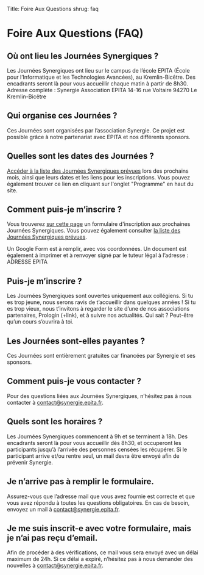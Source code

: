 Title: Foire Aux Questions
shrug: faq

# Foire Aux Questions (FAQ)

## Où ont lieu les Journées Synergiques ? 
Les Journées Synergiques ont lieu sur le campus de l’école EPITA (École pour
l’Informatique et les Technologies Avancées), au Kremlin-Bicêtre. Des
encadrants seront là pour vous accueillir chaque matin à partir de 8h30. 
Adresse complète : 
Synergie Association
EPITA
14-16 rue Voltaire
94270 Le Kremlin-Bicêtre


## Qui organise ces Journées ?
Ces Journées sont organisées par l’association Synergie. Ce projet est possible
grâce à notre partenariat avec EPITA et nos différents sponsors.

## Quelles sont les dates des Journées ?
[Accéder à la liste des Journées Synergiques prévues](pages/programme.html)
lors des prochains mois, ainsi que leurs dates et les liens pour les
inscriptions. Vous pouvez également trouver ce lien en cliquant sur l'onglet
"Programme" en haut du site.


## Comment puis-je m’inscrire ? 
Vous trouverez [sur cette page](inscription.html) un formulaire d'inscription
aux prochaines Journées Synergiques. Vous pouvez également consulter [la liste
des Journées Synergiques prévues](pages/programme.html).

Un Google Form est à remplir, avec vos coordonnées. Un document est également à
imprimer et à renvoyer signé par le tuteur légal à l’adresse : ADRESSE EPITA


## Puis-je m’inscrire ? 
Les Journées Synergiques sont ouvertes uniquement aux collégiens. Si tu es trop
jeune, nous serons ravis de t’accueillir dans quelques années ! Si tu es trop
vieux, nous t’invitons à regarder le site d’une de nos associations
partenaires, Prologin (+link), et à suivre nos actualités. Qui sait ? Peut-être
qu’un cours s’ouvrira à toi.


## Les Journées sont-elles payantes ? 
Ces Journées sont entièrement gratuites car financées par Synergie et ses
sponsors.


## Comment puis-je vous contacter ? 
Pour des questions liées aux Journées Synergiques, n’hésitez pas à nous
contacter à contact@synergie.epita.fr.

## Quels sont les horaires ?
Les Journées Synergiques commencent à 9h et se terminent à 18h. Des encadrants
seront là pour vous accueillir dès 8h30, et occuperont les participants jusqu’à
l’arrivée des personnes censées les récupérer. 
Si le participant arrive et/ou rentre seul, un mail devra être envoyé afin de
prévenir Synergie.


## Je n’arrive pas à remplir le formulaire.
Assurez-vous que l’adresse mail que vous avez fournie est correcte et que vous
avez répondu à toutes les questions obligatoires. En cas de besoin, envoyez un
mail à contact@synergie.epita.fr.


## Je me suis inscrit-e avec votre formulaire, mais je n’ai pas reçu d’email.
Afin de procéder à des vérifications, ce mail vous sera envoyé avec un délai
maximum de 24h. Si ce délai a expiré, n’hésitez pas à nous demander des
nouvelles à contact@synergie.epita.fr.
